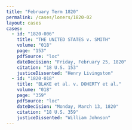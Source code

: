 ```yaml
---
title: "February Term 1820"
permalink: /cases/loners/1820-02
layout: cases
cases:
  - id: "1820-006"
    title: "THE UNITED STATES v. SMITH"
    volume: "018"
    page: "153"
    pdfSource: "loc"
    dateDecision: "Friday, February 25, 1820"
    citation: "18 U.S. 153"
    justiceDissented: "Henry Livingston"
  - id: "1820-018"
    title: "BLAKE et al. v. DOHERTY et al."
    volume: "018"
    page: "359"
    pdfSource: "loc"
    dateDecision: "Monday, March 13, 1820"
    citation: "18 U.S. 359"
    justiceDissented: "William Johnson"
---
```

